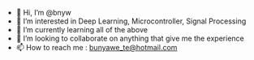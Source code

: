 - 👋 Hi, I’m @bnyw
- 👀 I’m interested in Deep Learning, Microcontroller, Signal Processing
- 🌱 I’m currently learning all of the above
- 💞️ I’m looking to collaborate on anything that give me the experience
- 📫 How to reach me : bunyawe_te@hotmail.com

<!---
bnyw/bnyw is a ✨ special ✨ repository because its `README.md` (this file) appears on your GitHub profile.
You can click the Preview link to take a look at your changes.
--->

